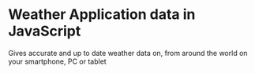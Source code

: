 # Weather Application data in JavaScript 

Gives accurate and up to date weather data on, from around the world on your smartphone, PC or tablet
